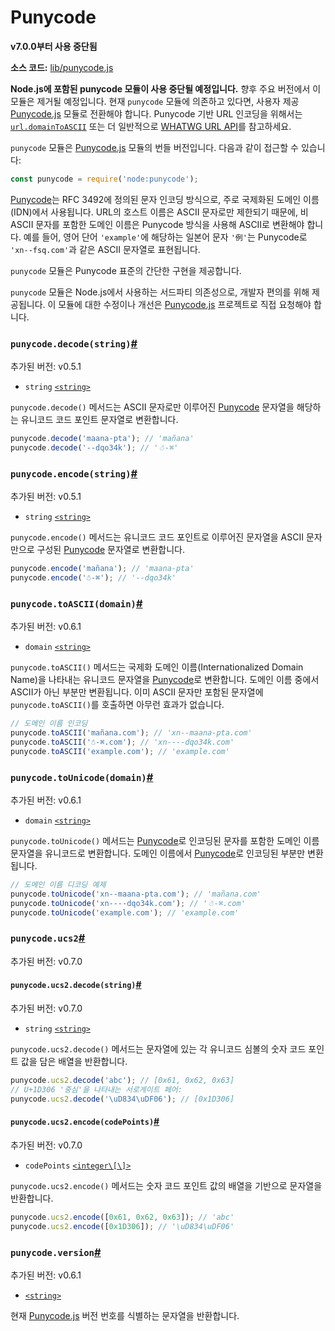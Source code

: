 # Punycode

**v7.0.0부터 사용 중단됨**

**소스 코드:** [lib/punycode.js](https://github.com/nodejs/node/blob/v23.5.0/lib/punycode.js)

**Node.js에 포함된 punycode 모듈이 사용 중단될 예정입니다.** 향후 주요 버전에서 이 모듈은 제거될 예정입니다. 현재 `punycode` 모듈에 의존하고 있다면, 사용자 제공 [Punycode.js](https://github.com/bestiejs/punycode.js) 모듈로 전환해야 합니다. Punycode 기반 URL 인코딩을 위해서는 [`url.domainToASCII`](https://nodejs.org/docs/latest/api/url.html#urldomaintoasciidomain) 또는 더 일반적으로 [WHATWG URL API](https://nodejs.org/docs/latest/api/url.html#the-whatwg-url-api)를 참고하세요.

`punycode` 모듈은 [Punycode.js](https://github.com/bestiejs/punycode.js) 모듈의 번들 버전입니다. 다음과 같이 접근할 수 있습니다:

```js
const punycode = require('node:punycode');
```

[Punycode](https://tools.ietf.org/html/rfc3492)는 RFC 3492에 정의된 문자 인코딩 방식으로, 주로 국제화된 도메인 이름(IDN)에서 사용됩니다. URL의 호스트 이름은 ASCII 문자로만 제한되기 때문에, 비ASCII 문자를 포함한 도메인 이름은 Punycode 방식을 사용해 ASCII로 변환해야 합니다. 예를 들어, 영어 단어 `'example'`에 해당하는 일본어 문자 `'例'`는 Punycode로 `'xn--fsq.com'`과 같은 ASCII 문자열로 표현됩니다.

`punycode` 모듈은 Punycode 표준의 간단한 구현을 제공합니다.

`punycode` 모듈은 Node.js에서 사용하는 서드파티 의존성으로, 개발자 편의를 위해 제공됩니다. 이 모듈에 대한 수정이나 개선은 [Punycode.js](https://github.com/bestiejs/punycode.js) 프로젝트로 직접 요청해야 합니다.


### `punycode.decode(string)`[#](https://nodejs.org/docs/latest/api/punycode.html#punycodedecodestring)

추가된 버전: v0.5.1

-   `string` [`<string>`](https://developer.mozilla.org/en-US/docs/Web/JavaScript/Data_structures#String_type)

`punycode.decode()` 메서드는 ASCII 문자로만 이루어진 [Punycode](https://tools.ietf.org/html/rfc3492) 문자열을 해당하는 유니코드 코드 포인트 문자열로 변환합니다.

```js
punycode.decode('maana-pta'); // 'mañana' 
punycode.decode('--dqo34k'); // '☃-⌘'
```


### `punycode.encode(string)`[#](https://nodejs.org/docs/latest/api/punycode.html#punycodeencodestring)

추가된 버전: v0.5.1

-   `string` [`<string>`](https://developer.mozilla.org/en-US/docs/Web/JavaScript/Data_structures#String_type)

`punycode.encode()` 메서드는 유니코드 코드 포인트로 이루어진 문자열을 ASCII 문자만으로 구성된 [Punycode](https://tools.ietf.org/html/rfc3492) 문자열로 변환합니다.

```js
punycode.encode('mañana'); // 'maana-pta'
punycode.encode('☃-⌘'); // '--dqo34k'
```


### `punycode.toASCII(domain)`[#](https://nodejs.org/docs/latest/api/punycode.html#punycodetoasciidomain)

추가된 버전: v0.6.1

-   `domain` [`<string>`](https://developer.mozilla.org/en-US/docs/Web/JavaScript/Data_structures#String_type)

`punycode.toASCII()` 메서드는 국제화 도메인 이름(Internationalized Domain Name)을 나타내는 유니코드 문자열을 [Punycode](https://tools.ietf.org/html/rfc3492)로 변환합니다. 도메인 이름 중에서 ASCII가 아닌 부분만 변환됩니다. 이미 ASCII 문자만 포함된 문자열에 `punycode.toASCII()`를 호출하면 아무런 효과가 없습니다.

```js
// 도메인 이름 인코딩
punycode.toASCII('mañana.com'); // 'xn--maana-pta.com'
punycode.toASCII('☃-⌘.com'); // 'xn----dqo34k.com'
punycode.toASCII('example.com'); // 'example.com'
```


### `punycode.toUnicode(domain)`[#](https://nodejs.org/docs/latest/api/punycode.html#punycodetounicodedomain)

추가된 버전: v0.6.1

-   `domain` [`<string>`](https://developer.mozilla.org/en-US/docs/Web/JavaScript/Data_structures#String_type)

`punycode.toUnicode()` 메서드는 [Punycode](https://tools.ietf.org/html/rfc3492)로 인코딩된 문자를 포함한 도메인 이름 문자열을 유니코드로 변환합니다. 도메인 이름에서 [Punycode](https://tools.ietf.org/html/rfc3492)로 인코딩된 부분만 변환됩니다.

```js
// 도메인 이름 디코딩 예제
punycode.toUnicode('xn--maana-pta.com'); // 'mañana.com'
punycode.toUnicode('xn----dqo34k.com'); // '☃-⌘.com'
punycode.toUnicode('example.com'); // 'example.com'
```


### `punycode.ucs2`[#](https://nodejs.org/docs/latest/api/punycode.html#punycodeucs2)

추가된 버전: v0.7.0


#### `punycode.ucs2.decode(string)`[#](https://nodejs.org/docs/latest/api/punycode.html#punycodeucs2decodestring)

추가된 버전: v0.7.0

-   `string` [`<string>`](https://developer.mozilla.org/en-US/docs/Web/JavaScript/Data_structures#String_type)

`punycode.ucs2.decode()` 메서드는 문자열에 있는 각 유니코드 심볼의 숫자 코드 포인트 값을 담은 배열을 반환합니다.

```js
punycode.ucs2.decode('abc'); // [0x61, 0x62, 0x63]
// U+1D306 '중심'을 나타내는 서로게이트 페어:
punycode.ucs2.decode('\uD834\uDF06'); // [0x1D306]
```


#### `punycode.ucs2.encode(codePoints)`[#](https://nodejs.org/docs/latest/api/punycode.html#punycodeucs2encodecodepoints)

추가된 버전: v0.7.0

-   `codePoints` [`<integer\[\]>`](https://developer.mozilla.org/en-US/docs/Web/JavaScript/Data_structures#Number_type)

`punycode.ucs2.encode()` 메서드는 숫자 코드 포인트 값의 배열을 기반으로 문자열을 반환합니다.

```js
punycode.ucs2.encode([0x61, 0x62, 0x63]); // 'abc'
punycode.ucs2.encode([0x1D306]); // '\uD834\uDF06'
```


### `punycode.version`[#](https://nodejs.org/docs/latest/api/punycode.html#punycodeversion)

추가된 버전: v0.6.1

-   [`<string>`](https://developer.mozilla.org/en-US/docs/Web/JavaScript/Data_structures#String_type)

현재 [Punycode.js](https://github.com/bestiejs/punycode.js) 버전 번호를 식별하는 문자열을 반환합니다.


